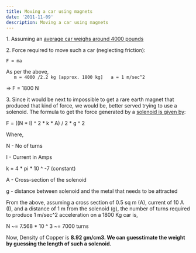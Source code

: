```yaml
---
title: Moving a car using magnets
date: '2011-11-09'
description: Moving a car using magnets
---
```


1\. Assuming an [average car weighs around 4000 pounds][0]

2\. Force required to move such a car (neglecting friction):

`F = ma`

As per the above,  
`  
m = 4000 /2.2 kg [approx. 1800 kg]  
a = 1 m/sec^2`

=\> F = 1800 N

3\. Since it would be next to impossible to get a rare earth magnet that produced that kind of force, we would be, better served trying to use a solenoid. The formula to get the force generated by a [solenoid is given by][1]:

F = ((N \* I) ^ 2 \* k \* A) / 2 \* g ^ 2

Where,

N - No of turns

I - Current in Amps

k = 4 \* pi \* 10 ^ -7 (constant)

A - Cross-section of the solenoid

g - distance between solenoid and the metal that needs to be attracted

From the above, assuming a cross section of 0.5 sq m (A), current of 10 A (I), and a distance of 1 m from the solenoid (g), the number of turns required to produce 1 m/sec^2 acceleration on a 1800 Kg car is,

N ~= 7.568 \* 10 ^ 3 ~= 7000 turns

Now, Density of Copper is **8.92 gm/cm3\. We can guesstimate the weight by guessing the length of such a solenoid.**



[0]: http://wiki.answers.com/Q/How_much_does_an_average_car_weigh
[1]: http://www.daycounter.com/Calculators/Magnets/Solenoid-Force-Calculator.phtml
